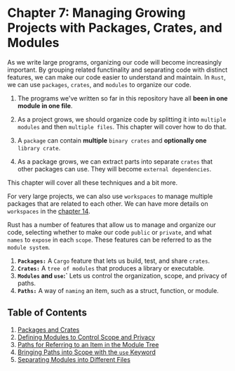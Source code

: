 # Chapter 7: Managing Growing Projects with Packages, Crates, and Modules

As we write large programs, organizing our code will become increasingly important. By grouping related functinality and separating code with distinct features, we can make our code easier to understand and maintain. In `Rust`, we can use `packages`, `crates`, and `modules` to organize our code.

1. The programs we've written so far in this repository have all **been in one module in one file**.

2. As a project grows, we should organize code by splitting it into `multiple modules` and then `multiple files`. This chapter will cover how to do that.

3. A `package` can contain **multiple** `binary crates` and **optionally one** `library crate`.

4. As a package grows, we can extract parts into separate `crates` that other packages can use. They will become `external dependencies`.

This chapter will cover all these techniques and a bit more.

For very large projects, we can also use `workspaces` to manage multiple packages that are related to each other. We can have more details on `workspaces` in the [chapter 14](../14_more_about_cargo_and_crates_io/readme.md).

Rust has a number of features that allow us to manage and organize our code, selecting whether to make our code `public` or `private`, and what `names` to `expose` in each `scope`. These features can be referred to as the `module system`.

1. **`Packages:`** A `Cargo` feature that lets us build, test, and share `crates`.
2. **`Crates:`** A `tree of modules` that produces a library or executable.
3. **`Modules` and `use`:`** Lets us control the organization, scope, and privacy of paths.
4. **`Paths:`** A way of `naming` an item, such as a struct, function, or module.


## Table of Contents

1. [Packages and Crates](./1_packages_and_crates/readme.md)
2. [Defining Modules to Control Scope and Privacy](./2_defining_modules_to_control_scope_and_privacy/readme.md)
3. [Paths for Referring to an Item in the Module Tree](./3_paths_for_referring_to_an_item_in_the_module_tree/readme.md)
4. [Bringing Paths into Scope with the `use` Keyword](./4_bringing_paths_into_scope_with_the_use_keyword/readme.md)
5. [Separating Modules into Different Files](./5_separating_modules_into_different_files/readme.md)
